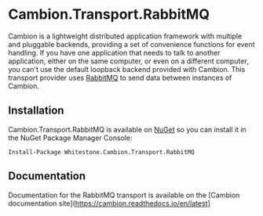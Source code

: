 # Cambion.Transport.RabbitMQ
Cambion is a lightweight distributed application framework with multiple and pluggable backends, providing a set of convenience functions for event handling. If you have one application that needs to talk to another application, either on the same computer, or even on a different computer, you can't use the default loopback backend provided with Cambion.
This transport provider uses [RabbitMQ](https://www.rabbitmq.com/) to send data between instances of Cambion.

## Installation
Cambion.Transport.RabbitMQ is available on  [NuGet](https://www.nuget.org/packages/Whitestone.Cambion.Transport.RabbitMQ/) so you can install it in the NuGet Package Manager Console:
```
Install-Package Whitestone.Cambion.Transport.RabbitMQ
```

## Documentation

Documentation for the RabbitMQ transport is available on the [Cambion documentation site](https://cambion.readthedocs.io/en/latest]
